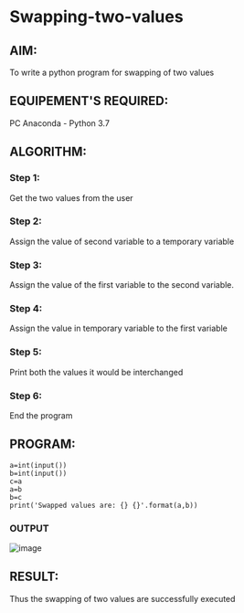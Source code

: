 # Swapping-two-values
## AIM:
To write a python program for swapping of two values
## EQUIPEMENT'S REQUIRED: 
PC
Anaconda - Python 3.7
## ALGORITHM: 
### Step 1:
Get the two values from the user
### Step 2: 
Assign the value of second variable to a temporary variable 
### Step 3: 
Assign the value of the first variable to the second variable.
### Step 4:  
Assign the value in temporary variable to the first variable
### Step 5: 
Print both the values it would be interchanged
### Step 6: 
End the program
## PROGRAM:
```
a=int(input())
b=int(input())
c=a
a=b
b=c
print('Swapped values are: {} {}'.format(a,b))
```
### OUTPUT
![image](https://github.com/sanjaykumar-nb/Swapping-two-values/assets/154039979/788d5a95-1108-4c70-8bcc-8da5ef0412f2)

## RESULT:
Thus the swapping of two values are successfully executed



